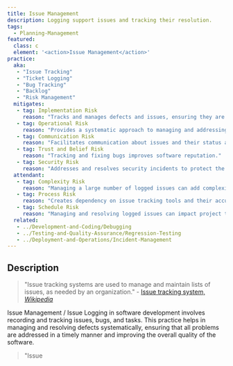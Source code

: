 ```yaml
---
title: Issue Management
description: Logging support issues and tracking their resolution.
tags: 
  - Planning-Management
featured: 
  class: c
  element: '<action>Issue Management</action>'
practice:
  aka: 
   - "Issue Tracking"
   - "Ticket Logging"
   - "Bug Tracking"
   - "Backlog"
   - "Risk Management"
  mitigates:
   - tag: Implementation Risk
     reason: "Tracks and manages defects and issues, ensuring they are resolved."
   - tag: Operational Risk
     reason: "Provides a systematic approach to managing and addressing operational issues."
   - tag: Communication Risk
     reason: "Facilitates communication about issues and their status among team members."
   - tag: Trust and Belief Risk
     reason: "Tracking and fixing bugs improves software reputation."
   - tag: Security Risk
     reason: "Addresses and resolves security incidents to protect the organization."
  attendant:
   - tag: Complexity Risk
     reason: "Managing a large number of logged issues can add complexity."
   - tag: Process Risk
     reason: "Creates dependency on issue tracking tools and their accuracy."
   - tag: Schedule Risk
     reason: "Managing and resolving logged issues can impact project timelines."
  related:
   - ../Development-and-Coding/Debugging
   - ../Testing-and-Quality-Assurance/Regression-Testing
   - ../Deployment-and-Operations/Incident-Management
---
```


<PracticeIntro details={frontMatter} /> 

## Description

> "Issue tracking systems are used to manage and maintain lists of issues, as needed by an organization." - [Issue tracking system, _Wikipedia_](https://en.wikipedia.org/wiki/Issue_tracking_system)

Issue Management / Issue Logging in software development involves recording and tracking issues, bugs, and tasks. This practice helps in managing and resolving defects systematically, ensuring that all problems are addressed in a timely manner and improving the overall quality of the software.


> "Issue
